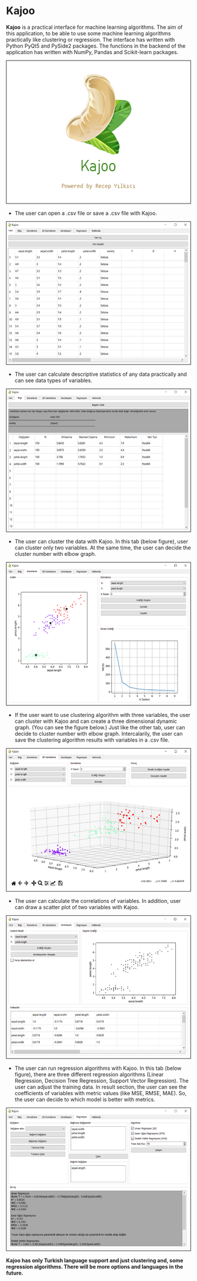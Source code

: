 # Kajoo
**Kajoo** is a practical interface for machine learning algorithms. The aim of this application,
to be able to use some machine learning algorithms practically like clustering or regression.
The interface has written with Python PyQt5 and PySide2 packages. The functions in the backend
of the application has written with NumPy, Pandas and Scikit-learn packages.

<img src="https://github.com/ryilkici/kajoo/blob/master/img/11.png" width="600" height="390">

- The user can open a .csv file or save a .csv file with Kajoo.

<img src="https://github.com/ryilkici/kajoo/blob/master/img/22.png" width="600" height="390">

- The user can calculate descriptive statistics of any data practically and can see data types of variables.

<img src="https://github.com/ryilkici/kajoo/blob/master/img/33.png" width="600" height="390">

- The user can cluster the data with Kajoo. In this tab (below figure), user can cluster only two variables. At the same time, the user can decide the cluster number with elbow graph.

<img src="https://github.com/ryilkici/kajoo/blob/master/img/44.png" width="600" height="390">

- If the user want to use clustering algorithm with three variables, the user can cluster with Kajoo and can create a three dimensional dynamic graph. (You can see the figure below.) Just like the other tab, user can decide to cluster number with elbow graph. Intercalarily, the user can save the clustering algorithm results with variables in a .csv file.

<img src="https://github.com/ryilkici/kajoo/blob/master/img/55.png" width="600" height="390">

- The user can calculate the correlations of variables. In addition, user can draw a scatter plot of two variables with Kajoo.

<img src="https://github.com/ryilkici/kajoo/blob/master/img/66.png" width="600" height="390">

- The user can run regression algorithms with Kajoo. In this tab (below figure), there are three different regression algorithms (Linear Regression, Decision Tree Regression, Support Vector Regression). The user can adjust the training data. In result section, the user can see the coefficients of variables with metric values (like MSE, RMSE, MAE). So, the user can decide to which model is better with metrics.

<img src="https://github.com/ryilkici/kajoo/blob/master/img/77.png" width="600" height="390">

**Kajoo has only Turkish language support and just clustering and, some regression algorithms. There will be more options and languages in the future.**
